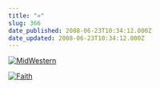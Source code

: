 ```yaml
---
title: "»"
slug: 366
date_published: 2008-06-23T10:34:12.000Z
date_updated: 2008-06-23T10:34:12.000Z
---
```


[![MidWestern](http://farm4.static.flickr.com/3223/2604744052_caec35bc62.jpg)](http://www.flickr.com/photos/asilentthing/2604744052/)

[![Faith](http://farm4.static.flickr.com/3146/2593199703_1cebf66169.jpg)](http://www.flickr.com/photos/asilentthing/2593199703/)
